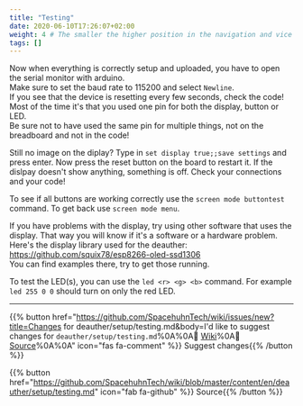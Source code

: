 ```yaml
---
title: "Testing"
date: 2020-06-10T17:26:07+02:00
weight: 4 # The smaller the higher position in the navigation and vice versa
tags: []
---
```


Now when everything is correctly setup and uploaded, you have to open the serial monitor with arduino.  
Make sure to set the baud rate to 115200 and select `Newline`.  
If you see that the device is resetting every few seconds, check the code! Most of the time it's that you used one pin for both the display, button or LED.  
Be sure not to have used the same pin for multiple things, not on the breadboard and not in the code!  

Still no image on the diplay? Type in `set display true;;save settings` and press enter. Now press the reset button on the board to restart it. If the dislpay doesn't show anything, something is off. Check your connections and your code!  

To see if all buttons are working correctly use the `screen mode buttontest` command. To get back use `screen mode menu`.  

If you have problems with the display, try using other software that uses the display. That way you will know if it's a software or a hardware problem.  
Here's the display library used for the deauther: https://github.com/squix78/esp8266-oled-ssd1306  
You can find examples there, try to get those running.  

To test the LED(s), you can use the `led <r> <g> <b>` command. For example `led 255 0 0` should turn on only the red LED.   

---

{{% button href="https://github.com/SpacehuhnTech/wiki/issues/new?title=Changes for deauther/setup/testing.md&body=I'd like to suggest changes for `deauther/setup/testing.md`%0A%0A:link: [Wiki](https://spacehuhn.wiki/deauther/setup/testing)%0A:link: [Source](https://github.com/SpacehuhnTech/wiki/blob/master/content/en/deauther/setup/testing.md)%0A%0A<!-- Describe your desired changes -->" icon="fas fa-comment" %}}&nbsp;Suggest changes{{% /button %}}

{{% button href="https://github.com/SpacehuhnTech/wiki/blob/master/content/en/deauther/setup/testing.md" icon="fab fa-github" %}}&nbsp;Source{{% /button %}}
